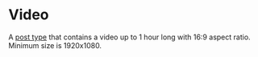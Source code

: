 # Video

A [post type](./post-types.md) that contains a video up to 1 hour long with 16:9 aspect ratio. Minimum size is
1920x1080.
